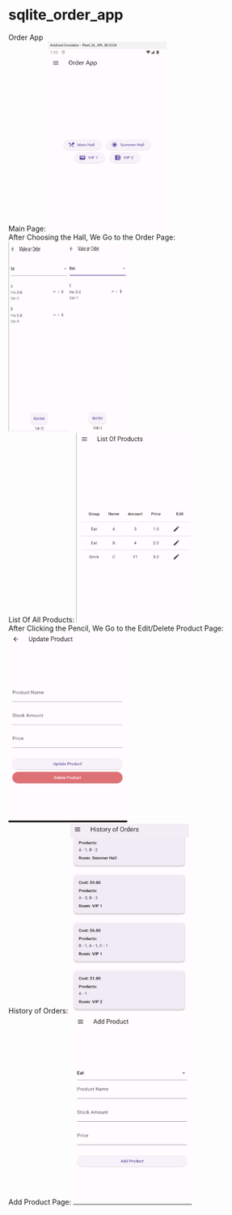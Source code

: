 # sqlite_order_app

Order App<br />
Main Page:
<img src="1.png" width="235" height="375">
<br />
After Choosing the Hall, We Go to the Order Page:
<img src="2.png" width="235" height="375">
<br />
List Of All Products:
<img src="3.png" width="235" height="375">
<br />
After Clicking the Pencil, We Go to the Edit/Delete Product Page:
<img src="6.png" width="235" height="375">
<br />
History of Orders:
<img src="4.png" width="235" height="375">
<br />
Add Product Page:
<img src="5.png" width="235" height="375">
